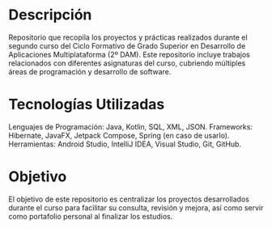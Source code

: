 # Descripción
Repositorio que recopila los proyectos y prácticas realizados durante el segundo curso del Ciclo Formativo de Grado Superior en Desarrollo de Aplicaciones Multiplataforma (2º DAM). Este repositorio incluye trabajos relacionados con diferentes asignaturas del curso, cubriendo múltiples áreas de programación y desarrollo de software.

# Tecnologías Utilizadas
Lenguajes de Programación: Java, Kotlin, SQL, XML, JSON.
Frameworks: Hibernate, JavaFX, Jetpack Compose, Spring (en caso de usarlo).
Herramientas: Android Studio, IntelliJ IDEA, Visual Studio, Git, GitHub.

# Objetivo
El objetivo de este repositorio es centralizar los proyectos desarrollados durante el curso para facilitar su consulta, revisión y mejora, así como servir como portafolio personal al finalizar los estudios.



